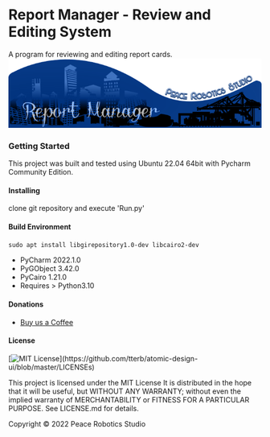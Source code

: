 # Report Manager - Review and Editing System
A program for reviewing and editing report cards.
![alt text](https://github.com/Peace-Robotics-Studio/report-manager/blob/main/data/gui/banner.png?raw=true)
### Getting Started
This project was built and tested using Ubuntu 22.04 64bit with Pycharm Community Edition. 

#### Installing
clone git repository and execute 'Run.py'

#### Build Environment
`sudo apt install libgirepository1.0-dev libcairo2-dev`
* PyCharm 2022.1.0
* PyGObject 3.42.0
* PyCairo 1.21.0
* Requires > Python3.10

#### Donations
* [Buy us a Coffee](https://ko-fi.com/mccolmrobotics)

#### License
[![MIT License](https://img.shields.io/apm/l/atomic-design-ui.svg?)](https://github.com/tterb/atomic-design-ui/blob/master/LICENSEs)

This project is licensed under the MIT License
It is distributed in the hope that it will be useful,
but WITHOUT ANY WARRANTY; without even the implied warranty of
MERCHANTABILITY or FITNESS FOR A PARTICULAR PURPOSE.
See LICENSE.md for details.

Copyright © 2022 Peace Robotics Studio

